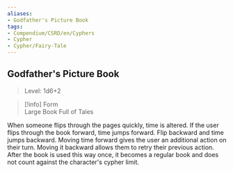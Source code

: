 ```yaml
---
aliases:
- Godfather's Picture Book
tags:
- Compendium/CSRD/en/Cyphers
- Cypher
- Cypher/Fairy-Tale
---
```


  
## Godfather's Picture Book  
>Level: 1d6+2  
  
>[!info] Form  
>Large Book Full of Tales
  
When someone flips through the pages quickly, time is altered. If the user flips through the book forward, time jumps forward. Flip backward and time jumps backward. Moving time forward gives the user an additional action on their turn. Moving it backward allows them to retry their previous action. After the book is used this way once, it becomes a regular book and does not count against the character's cypher limit.